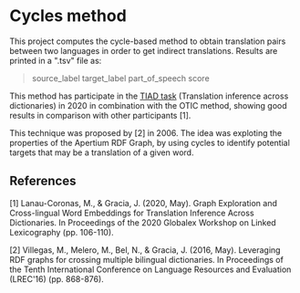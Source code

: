 # Cycles method

This project computes the cycle-based method to obtain translation pairs between two languages in order to get indirect translations. Results are printed in a ".tsv" file as:
>source_label	target_label	part_of_speech	score
		
This method has participate in the [TIAD task](http://tiad2020.unizar.es/) (Translation inference across dictionaries) in 2020 in combination with the OTIC method, showing good results in comparison with other participants [1].

This technique was proposed by [2] in 2006. The idea was exploting the properties of the Apertium RDF Graph, by using cycles to identify potential targets that may be a translation of a given word.


## References
[1] Lanau-Coronas, M., & Gracia, J. (2020, May). Graph Exploration and Cross-lingual Word Embeddings for Translation Inference Across Dictionaries. In Proceedings of the 2020 Globalex Workshop on Linked Lexicography (pp. 106-110).

[2] Villegas, M., Melero, M., Bel, N., & Gracia, J. (2016, May). Leveraging RDF graphs for crossing multiple bilingual dictionaries. In Proceedings of the Tenth International Conference on Language Resources and Evaluation (LREC'16) (pp. 868-876).
